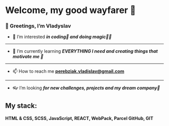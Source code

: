 <h1>Welcome, my good wayfarer 🤠</h1>
       <h3> 👋 Greetings, I’m Vladyslav</h3>

- 👀 I’m interested ***in coding📜 and doing magic🌈🌠***
-------------------------------------------------------
- 🌱 I’m currently learning  ***EVERYTHING I need and creating things that motivate me 🤺***  
-------------------------------------------------------
- 📫 How to reach me **perebziak.vladislav@gmail.com**
-------------------------------------------------------
- 👓 I’m looking ***for new challenges, projects and my dream company💼***

<h2>My stack:</h2>
<h4>HTML & CSS, SCSS, JavaScript, REACT, WebPack, Parcel GitHub, GIT</h4>

<!---
Vladislav-UZH/Vladislav-UZH is a ✨ special ✨ repository because its `README.md` (this file) appears on your GitHub profile.
You can click the Preview link to take a look at your changes.
--->
